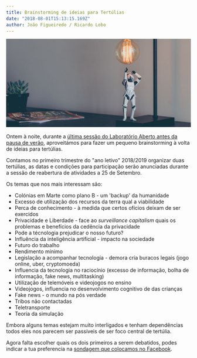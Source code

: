 ```yaml
---
title: Brainstorming de ideias para Tertúlias
date: "2018-08-01T15:13:15.169Z"
author: João Figueiredo / Ricardo Lobo
---
```


![Looking for light](james-pond-185593-unsplash.jpg)


Ontem à noite, durante a [última sessão do Laboratório Aberto antes da pausa de verão](../2018-summer-pause/), aproveitámos para fazer um pequeno brainstorming à volta de ideias para tertúlias.

Contamos no primeiro trimestre do "ano letivo" 2018/2019 organizar duas tertúlias, as datas e condições para participação serão anunciadas durante a sessão de reabertura de atividades a 25 de Setembro.

Os temas que nos mais interessam são:

* Colónias em Marte como plano B - um 'backup' da humanidade
* Excesso de utilização dos recursos da terra qual a viabilidade
* Perca de conhecimento - à medida que certos ofícios deixam de ser exercidos
* Privacidade e Liberdade - face ao *surveillance capitalism* quais os problemas e benefícios da cedência da privacidade
* Pode a técnologia prejudicar o nosso futuro?
* Influência da inteligência artificial - impacto na sociedade
* Futuro do trabalho
* Rendimento mínimo
* Legislação a acompanhar tecnologia - demora cria buracos legais (jogo online, uber, cryptomoeda)
* Influencia da tecnologia no raciocínio  (excesso de informação, bolha de informação, fake news, multitasking)
* Utilização de telemóveis e videojogos no ensino
* Videojogos, influencia no desenvolvimento cognitivo de das crianças
* Fake news - o mundo na pós verdade
* Tribos não contactadas
* Teletransporte
* Teoria da simulação

Embora alguns temas estejam muito interligados e tenham dependências todos eles nos parecem ser passíveis de ser foco central de tertúlia.

Agora falta escolher quais os dois primeiros a serem debatidos, podes indicar a tua preferencia na [sondagem que colocamos no Facebook](https://www.facebook.com/groups/lcdporto/permalink/2171499943126566/).
